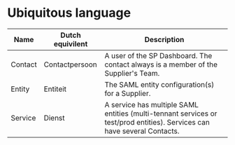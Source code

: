 # Ubiquitous language

|Name|Dutch equivilent|Description|
|---|---|---|
|Contact|Contactpersoon|A user of the SP Dashboard. The contact always is a member of the Supplier's Team.|
|Entity|Entiteit|The SAML entity configuration(s) for a Supplier.|
|Service|Dienst|A service has multiple SAML entities (multi-tennant services or test/prod entities). Services can have several Contacts.|
